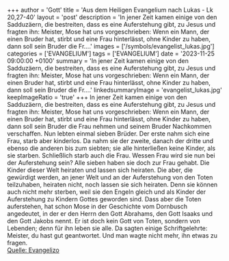 +++
author = 'Gott'
title = 'Aus dem Heiligen Evangelium nach Lukas - Lk 20,27-40'
layout = 'post'
description = 'In jener Zeit kamen einige von den Sadduzäern, die bestreiten, dass es eine Auferstehung gibt, zu Jesus und fragten ihn: Meister, Mose hat uns vorgeschrieben: Wenn ein Mann, der einen Bruder hat, stirbt und eine Frau hinterlässt, ohne Kinder zu haben, dann soll sein Bruder die Fr....'
images = ['/symbols/evangelist_lukas.jpg']
categories = ['EVANGELIUM']
tags = ['EVANGELIUM']
date = '2023-11-25 09:00:00 +0100'
summary = 'In jener Zeit kamen einige von den Sadduzäern, die bestreiten, dass es eine Auferstehung gibt, zu Jesus und fragten ihn: Meister, Mose hat uns vorgeschrieben: Wenn ein Mann, der einen Bruder hat, stirbt und eine Frau hinterlässt, ohne Kinder zu haben, dann soll sein Bruder die Fr....'
linkedsummaryImage = 'evangelist_lukas.jpg'
keepImageRatio = 'true'
+++
In jener Zeit kamen einige von den Sadduzäern, die bestreiten, dass es eine Auferstehung gibt, zu Jesus und fragten ihn:
Meister, Mose hat uns vorgeschrieben: Wenn ein Mann, der einen Bruder hat, stirbt und eine Frau hinterlässt, ohne Kinder zu haben, dann soll sein Bruder die Frau nehmen und seinem Bruder Nachkommen verschaffen.<!--more-->
Nun lebten einmal sieben Brüder. Der erste nahm sich eine Frau, starb aber kinderlos.
Da nahm sie der zweite,
danach der dritte und ebenso die anderen bis zum siebten; sie alle hinterließen keine Kinder, als sie starben.
Schließlich starb auch die Frau.
Wessen Frau wird sie nun bei der Auferstehung sein? Alle sieben haben sie doch zur Frau gehabt.
Die Kinder dieser Welt heiraten und lassen sich heiraten.
Die aber, die gewürdigt werden, an jener Welt und an der Auferstehung von den Toten teilzuhaben, heiraten nicht, noch lassen sie sich heiraten.
Denn sie können auch nicht mehr sterben, weil sie den Engeln gleich und als Kinder der Auferstehung zu Kindern Gottes geworden sind.
Dass aber die Toten auferstehen, hat schon Mose in der Geschichte vom Dornbusch angedeutet, in der er den Herrn den Gott Abrahams, den Gott Isaaks und den Gott Jakobs nennt.
Er ist doch kein Gott von Toten, sondern von Lebenden; denn für ihn leben sie alle.
Da sagten einige Schriftgelehrte: Meister, du hast gut geantwortet.
Und man wagte nicht mehr, ihn etwas zu fragen.<br> [Quelle: Evangelizo](https://evangeliumtagfuertag.org/DE/gospel)